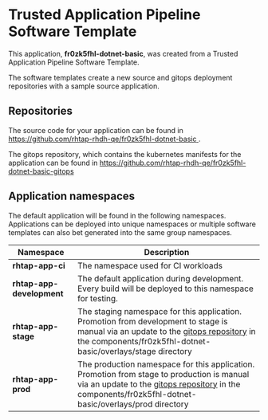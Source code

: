 # Trusted Application Pipeline Software Template

This application, **fr0zk5fhl-dotnet-basic**, was created from a Trusted Application Pipeline Software Template.

The software templates create a new source and gitops deployment repositories with a sample source application. 

## Repositories

The source code for your application can be found in [https://github.com/rhtap-rhdh-qe/fr0zk5fhl-dotnet-basic ](https://github.com/rhtap-rhdh-qe/fr0zk5fhl-dotnet-basic ).
 
The gitops repository, which contains the kubernetes manifests for the application can be found in 
[https://github.com/rhtap-rhdh-qe/fr0zk5fhl-dotnet-basic-gitops ](https://github.com/rhtap-rhdh-qe/fr0zk5fhl-dotnet-basic-gitops ) 

## Application namespaces 

The default application will be found in the following namespaces. Applications can be deployed into unique namespaces or multiple software templates can also bet generated into the same group namespaces.  

|  Namespace   |  Description   |  
| -------- | -------- |
| **rhtap-app-ci** | The namespace used for CI workloads |
| **rhtap-app-development** | The default application during development. Every build will be deployed to this namespace for testing. |
| **rhtap-app-stage** | The staging namespace for this application. Promotion from development to stage is manual via an update to the [gitops repository](https://github.com/rhtap-rhdh-qe/fr0zk5fhl-dotnet-basic-gitops ) in the components/fr0zk5fhl-dotnet-basic/overlays/stage directory |
| **rhtap-app-prod** | The production namespace for this application. Promotion from stage to production is manual via an update to the [gitops repository](https://github.com/rhtap-rhdh-qe/fr0zk5fhl-dotnet-basic-gitops ) in the components/fr0zk5fhl-dotnet-basic/overlays/prod directory |